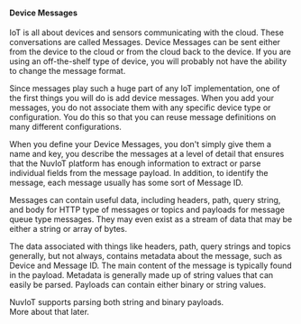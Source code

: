 #### Device Messages

IoT is all about devices and sensors communicating with the cloud.  These conversations are called Messages.  Device Messages can
be sent either from the device to the cloud or from the cloud back to the device.  If you are using an off-the-shelf type of 
device, you will probably not have the ability to change the message format.

Since messages play such a huge part of any IoT implementation, one of the first things you will do is add device messages. 
When you add your messages, you do not associate them with any specific device type or configuration. You do this so that you can
reuse message definitions on many different configurations.

When you define your Device Messages, you don't simply give them a name and key, you describe the messages at a level of detail that ensures that the NuvIoT platform has enough information to extract or parse individual fields
from the message payload.  In addition, to identify the message, each message usually has some sort of Message ID.

Messages can contain useful data, including headers, path, query string, and body for HTTP type of messages or topics 
and payloads for message queue type messages.  They may even exist as a stream of data that may be either a string or array of 
bytes.

The data associated with things like headers, path, query strings and topics generally, but not always, contains metadata about the 
message, such as Device and Message ID. The main content of the message is typically found in the payload.  Metadata is generally
made up of string values that can easily be parsed. Payloads can contain either binary or string values.

NuvIoT supports parsing both string and binary payloads.  
More about that later.

